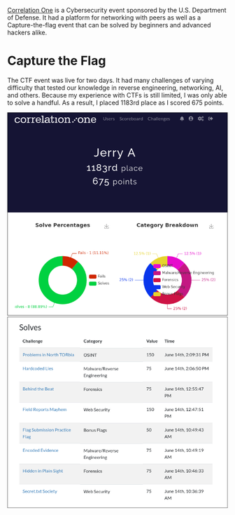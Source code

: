 [Correlation One](https://www.correlation-one.com/dod-cyber-sentinel) is a Cybersecurity event sponsored by the U.S. Department of Defense. It had a platform for networking with peers as well as a Capture-the-flag event that can be solved by beginners and advanced hackers alike.

# Capture the Flag
The CTF event was live for two days. It had many challenges of varying difficulty that tested our knowledge in reverse engineering, networking, AI, and others. Because my experience with CTFs is still limited, I was only able to solve a handful. As a result, I placed 1183rd place as I scored 675 points.

![Results](files/results.png)
![Solved Challenges](files/solved.png)
